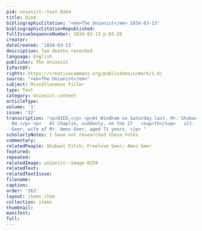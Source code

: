```yaml
---
pid: unionist--text-0264
title: Died
bibliographicCitation: "<em>The Unionist</em> 1834-03-13"
bibliographicCitationRepublished: 
fullIssueSequenceNumber: 1834-03-13 p.03.28
creator: 
dateCreated: '1834-03-13'
description: Two deaths recorded
language: English
publisher: The Unionist
IsPartOf: 
rights: https://creativecommons.org/publicdomain/mark/1.0/
source: "<em>The Unionist</em>"
subject: Miscellaneous Filler
type: Text
category: Unionist content
articleType: 
volume: '1'
issue: '32'
transcription: "<p>DIED,</p> <p>At Windham on Saturday last, Mr. Shubael Fitch, aged
  84.</p> <p>   At Chaplin, suddenly, on the 27   <sup>th</sup>   ult. Mrs. Freelove
  Geer, wife of Mr. Amos Geer, aged 71 years. </p> "
scholarlyNotes: I have not researched these folks
commentary: 
relatedPeople: Shubael Fitch; Freelove Geer; Amos Geer
featured: 
repeated: 
relatedImage: unionist--image-0259
relatedText: 
relatedTextIssue: 
filename: 
caption: 
order: '263'
layout: items_item
collection: items
thumbnail: 
manifest: 
full: 
---
```


